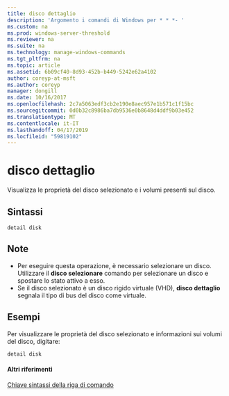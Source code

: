 ```yaml
---
title: disco dettaglio
description: 'Argomento i comandi di Windows per * * *- '
ms.custom: na
ms.prod: windows-server-threshold
ms.reviewer: na
ms.suite: na
ms.technology: manage-windows-commands
ms.tgt_pltfrm: na
ms.topic: article
ms.assetid: 6b09cf40-8d93-452b-b449-5242e62a4102
author: coreyp-at-msft
ms.author: coreyp
manager: dongill
ms.date: 10/16/2017
ms.openlocfilehash: 2c7a5063edf3cb2e190e8aec957e1b571c1f15bc
ms.sourcegitcommit: 0d0b32c8986ba7db9536e0b8648d4ddf9b03e452
ms.translationtype: MT
ms.contentlocale: it-IT
ms.lasthandoff: 04/17/2019
ms.locfileid: "59819102"
---
```

# <a name="detail-disk"></a>disco dettaglio



Visualizza le proprietà del disco selezionato e i volumi presenti sul disco.

## <a name="syntax"></a>Sintassi

```
detail disk
```

## <a name="remarks"></a>Note

-   Per eseguire questa operazione, è necessario selezionare un disco. Utilizzare il **disco selezionare** comando per selezionare un disco e spostare lo stato attivo a esso.
-   Se il disco selezionato è un disco rigido virtuale (VHD), **disco dettaglio** segnala il tipo di bus del disco come virtuale.

## <a name="BKMK_examples"></a>Esempi

Per visualizzare le proprietà del disco selezionato e informazioni sui volumi del disco, digitare:
```
detail disk
```

#### <a name="additional-references"></a>Altri riferimenti

[Chiave sintassi della riga di comando](command-line-syntax-key.md)


